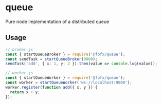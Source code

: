 # queue

Pure node implementation of a distributed queue

## Usage

```js
// broker.js
const { startQueueBroker } = require('@fofx/queue');
const sendTask = startQueueBroker(9000);
sendTask('add', { x: 1, y: 2 }).then(value => console.log(value));
```

```js
// worker.js
const { startQueueWorker } = require('@fofx/queue');
const worker = startQueueWorker('ws://localhost:9000');
worker.register(function add({ x, y }) {
  return x + y;
});
```
